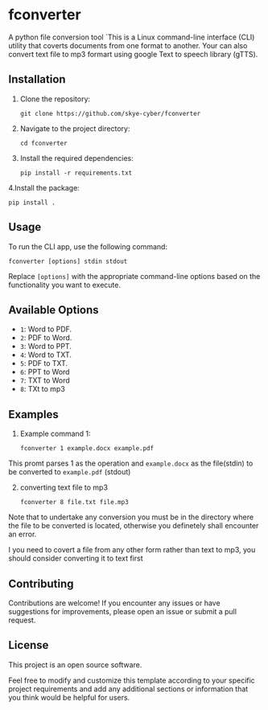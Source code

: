 # fconverter
A python file conversion tool 
`This is a Linux command-line interface (CLI) utility that coverts documents from one format to another.
Your can also convert text file to mp3 formart using google Text to speech library (gTTS).

## Installation

1. Clone the repository:

   ```shell
   git clone https://github.com/skye-cyber/fconverter
   ```

2. Navigate to the project directory:

   ```shell
   cd fconverter
   ```

3. Install the required dependencies:

   ```shell
   pip install -r requirements.txt
   ```
4.Install the package:
   ```shell
   pip install .
   ```
   

## Usage

To run the CLI app, use the following command:

```shell
fconverter [options] stdin stdout
```

Replace `[options]` with the appropriate command-line options based on the functionality you want to execute.

## Available Options

- `1`: Word to PDF.
- `2`: PDF to Word.
- `3`: Word to PPT.
- `4`: Word to TXT.
- `5`: PDF to TXT.
- `6`: PPT to Word
- `7`: TXT to Word
- `8`: TXt to mp3
## Examples

1. Example command 1:

   ```shell
   fconverter 1 example.docx example.pdf
   ```

  This promt parses 1 as the operation and ```example.docx``` as the file(stdin) to be converted to ```example.pdf``` (stdout)

2. converting text file to mp3
   ```shell
   fconverter 8 file.txt file.mp3
   ```

Note that to undertake any conversion you must be in the directory where the file to be converted is located, otherwise you definetely shall encounter an error.

I you need to covert a file from any other form rather than text to mp3, you should consider converting it to text first

## Contributing

Contributions are welcome! If you encounter any issues or have suggestions for improvements, please open an issue or submit a pull request.

## License

This project is an open source software.


Feel free to modify and customize this template according to your specific project requirements and add any additional sections or information that you think would be helpful for users.

